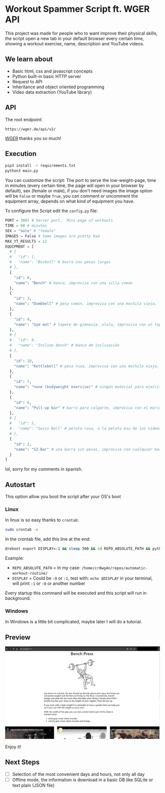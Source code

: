 # Workout Spammer Script ft. WGER API

This project was made for people who to want improve their physical skills, the script open a new tab in your default browser every certain time, showing a workout 
exercise, name, description and YouTube videos.

## We learn about

* Basic html, css and javascript concepts
* Python built-in basic HTTP server
* Request to API
* Inheritance and object oriented programming
* Video data extraction (YouTube library)

## API 

The root endpoint:
```
https://wger.de/api/v2/
```
[WGER](https://wger.de/es/software/features) thanks you so much!

## Execution

```bash
pip3 install -r requirements.txt
python3 main.py
```

You can customize the script: The port to serve the low-weight-page, time in minutes (every certain time, the page will open in your browser by default), sex (female or male), if you don't need images the image option will be `False` or maybe `True`, you can comment or uncomment the equipment array, depends on what kind of equipment you have.


To configure the Script edit the `config.py` file:

```python
PORT = 3007 # Server port,  Mini-page of workouts
TIME = 60 # minutes
SEX = "male" # "female"
IMAGES = False # Some images are pretty bad
MAX_YT_RESULTS = 12
EQUIPMENT = [
  # {
  #   "id": 1,
  #   "name": "Barbell" # barra con pesas largas
  # },
  {
    "id": 8,
    "name": "Bench" # banca, improvisa con una silla común
  },
  {
    "id": 3,
    "name": "Dumbbell" # pesa común, improvisa con una mochila vieja, llenala de libros y cosas pesadas, alternativamente siempre hay una silla mejor si es de metal
  },
  {
    "id": 4,
    "name": "Gym mat" # tapete de gimnasia, ulala, improvisa con un tapete común :P
  },
  # {
  #   "id": 9,
  #   "name": "Incline bench" # banca de inclinación
  # },
  {
    "id": 10,
    "name": "Kettlebell" # pesa rusa, improvisa con una mochila vieja, llenala de libros y cosas pesadas
  },
  {
    "id": 7,
    "name": "none (bodyweight exercise)" # ningún material para ejercitarte, calistenia
  },
  {
    "id": 6,
    "name": "Pull-up bar" # barra para colgarte, improvisa con el marco de tu puerta 
  },
  # {
  #   "id": 5,
  #   "name": "Swiss Ball" # pelota rusa, o la pelota esa de los videos en los que dos sujetos colisionan
  # },
  {
    "id": 2,
    "name": "SZ-Bar" # una barra sin pesas, improvisa con cualquier barra
  }
]
```
lol, sorry for my comments in spanish.

## Autostart

This option allow you boot the script after your OS's boot

### Linux

In linux is so easy thanks to `crontab`:

```bash
sudo crontab -e
```

In the crontab file, add this line at the end:

```bash
@reboot export DISPLAY=:1 && sleep 300 && cd REPO_ABSOLUTE_PATH && python3 main.py &
```

Example: 

* `REPO_ABSOLUTE_PATH` = In my case: `/home/cr0wg4n/repos/automatic-workout-routine/`
* `DISPLAY` = Could be `:0` or `:1`, test with: `echo $DISPLAY` in your terminal, will print `:1` or `:0` or another number


Every startup this command will be executed and this script will run in background.

### Windows

In Windows is a little bit complicated, maybe later I will do a tutorial.

## Preview

<img alt="Demo " src="https://raw.githubusercontent.com/cr0wg4n/automatic-workout-routine/master/assets/preview.PNG"/>
<br>

Enjoy it!

## Next Steps 

- [ ] Selection of the most convenient days and hours, not only all day
- [ ] Offline mode, the information is download in a basic DB like SQLite or text plain (JSON file)
